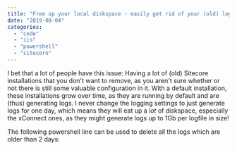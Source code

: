 ```yaml
---
title: "Free op your local diskspace - easily get rid of your (old) logs"
date: "2019-08-04"
categories: 
  - "code"
  - "iis"
  - "powershell"
  - "sitecore"
---
```


I bet that a lot of people have this issue: Having a lot of (old) Sitecore installations that you don't want to remove, as you aren't sure whether or not there is still some valuable configuration in it. With a default installation, these installations grow over time, as they are running by default and are (thus) generating logs. I never change the logging settings to just generate logs for one day, which means they will eat up a _lot_ of diskspace, especially the xConnect ones, as they might generate logs up to 1Gb per logfile in size!

The following powershell line can be used to delete all the logs which are older than 2 days:

<script src="https://gist.github.com/BasLijten/8eb0d09ad36666725e538b03d69250a6.js"></script>

